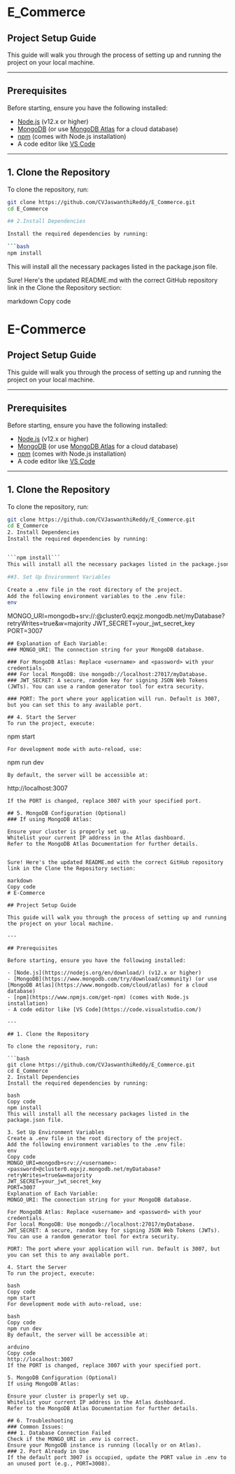 # E_Commerce

## Project Setup Guide

This guide will walk you through the process of setting up and running the project on your local machine.

---

## Prerequisites

Before starting, ensure you have the following installed:

- [Node.js](https://nodejs.org/en/download/) (v12.x or higher)
- [MongoDB](https://www.mongodb.com/try/download/community) (or use [MongoDB Atlas](https://www.mongodb.com/cloud/atlas) for a cloud database)
- [npm](https://www.npmjs.com/get-npm) (comes with Node.js installation)
- A code editor like [VS Code](https://code.visualstudio.com/)

---

## 1. Clone the Repository

To clone the repository, run:

```bash
git clone https://github.com/CVJaswanthiReddy/E_Commerce.git
cd E_Commerce

## 2.Install Dependencies

Install the required dependencies by running:

```bash
npm install
```
This will install all the necessary packages listed in the package.json file.


Sure! Here's the updated README.md with the correct GitHub repository link in the Clone the Repository section:

markdown
Copy code
# E-Commerce

## Project Setup Guide

This guide will walk you through the process of setting up and running the project on your local machine.

---

## Prerequisites

Before starting, ensure you have the following installed:

- [Node.js](https://nodejs.org/en/download/) (v12.x or higher)
- [MongoDB](https://www.mongodb.com/try/download/community) (or use [MongoDB Atlas](https://www.mongodb.com/cloud/atlas) for a cloud database)
- [npm](https://www.npmjs.com/get-npm) (comes with Node.js installation)
- A code editor like [VS Code](https://code.visualstudio.com/)

---

## 1. Clone the Repository

To clone the repository, run:

```bash
git clone https://github.com/CVJaswanthiReddy/E_Commerce.git
cd E_Commerce
2. Install Dependencies
Install the required dependencies by running:


```npm install```
This will install all the necessary packages listed in the package.json file.

##3. Set Up Environment Variables

Create a .env file in the root directory of the project.
Add the following environment variables to the .env file:
env
```
MONGO_URI=mongodb+srv://<username>:<password>@cluster0.eqxjz.mongodb.net/myDatabase?retryWrites=true&w=majority
JWT_SECRET=your_jwt_secret_key
PORT=3007
```
## Explanation of Each Variable:
### MONGO_URI: The connection string for your MongoDB database.

### For MongoDB Atlas: Replace <username> and <password> with your credentials.
### For local MongoDB: Use mongodb://localhost:27017/myDatabase.
### JWT_SECRET: A secure, random key for signing JSON Web Tokens (JWTs). You can use a random generator tool for extra security.

### PORT: The port where your application will run. Default is 3007, but you can set this to any available port.

## 4. Start the Server
To run the project, execute:

```
npm start
```
For development mode with auto-reload, use:

```
npm run dev
```
By default, the server will be accessible at:

```
http://localhost:3007
```
If the PORT is changed, replace 3007 with your specified port.

## 5. MongoDB Configuration (Optional)
### If using MongoDB Atlas:

Ensure your cluster is properly set up.
Whitelist your current IP address in the Atlas dashboard.
Refer to the MongoDB Atlas Documentation for further details.


Sure! Here's the updated README.md with the correct GitHub repository link in the Clone the Repository section:

markdown
Copy code
# E-Commerce

## Project Setup Guide

This guide will walk you through the process of setting up and running the project on your local machine.

---

## Prerequisites

Before starting, ensure you have the following installed:

- [Node.js](https://nodejs.org/en/download/) (v12.x or higher)
- [MongoDB](https://www.mongodb.com/try/download/community) (or use [MongoDB Atlas](https://www.mongodb.com/cloud/atlas) for a cloud database)
- [npm](https://www.npmjs.com/get-npm) (comes with Node.js installation)
- A code editor like [VS Code](https://code.visualstudio.com/)

---

## 1. Clone the Repository

To clone the repository, run:

```bash
git clone https://github.com/CVJaswanthiReddy/E_Commerce.git
cd E_Commerce
2. Install Dependencies
Install the required dependencies by running:

bash
Copy code
npm install
This will install all the necessary packages listed in the package.json file.

3. Set Up Environment Variables
Create a .env file in the root directory of the project.
Add the following environment variables to the .env file:
env
Copy code
MONGO_URI=mongodb+srv://<username>:<password>@cluster0.eqxjz.mongodb.net/myDatabase?retryWrites=true&w=majority
JWT_SECRET=your_jwt_secret_key
PORT=3007
Explanation of Each Variable:
MONGO_URI: The connection string for your MongoDB database.

For MongoDB Atlas: Replace <username> and <password> with your credentials.
For local MongoDB: Use mongodb://localhost:27017/myDatabase.
JWT_SECRET: A secure, random key for signing JSON Web Tokens (JWTs). You can use a random generator tool for extra security.

PORT: The port where your application will run. Default is 3007, but you can set this to any available port.

4. Start the Server
To run the project, execute:

bash
Copy code
npm start
For development mode with auto-reload, use:

bash
Copy code
npm run dev
By default, the server will be accessible at:

arduino
Copy code
http://localhost:3007
If the PORT is changed, replace 3007 with your specified port.

5. MongoDB Configuration (Optional)
If using MongoDB Atlas:

Ensure your cluster is properly set up.
Whitelist your current IP address in the Atlas dashboard.
Refer to the MongoDB Atlas Documentation for further details.

## 6. Troubleshooting
### Common Issues:
### 1. Database Connection Failed
Check if the MONGO_URI in .env is correct.
Ensure your MongoDB instance is running (locally or on Atlas).
### 2. Port Already in Use
If the default port 3007 is occupied, update the PORT value in .env to an unused port (e.g., PORT=3008).


